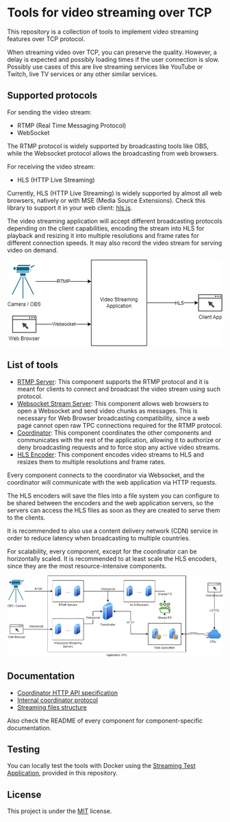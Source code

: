 # Tools for video streaming over TCP

This repository is a collection of tools to implement video streaming features over TCP protocol.

When streaming video over TCP, you can preserve the quality. However, a delay is expected and possibly loading times if the user connection is slow. Possibly use cases of this are live streaming services like YouTube or Twitch, live TV services or any other similar services.

## Supported protocols

For sending the video stream:

 - RTMP (Real Time Messaging Protocol)
 - WebSocket

The RTMP protocol is widely supported by broadcasting tools like OBS, while the Websocket protocol allows the broadcasting from web browsers.

For receiving the video stream:

 - HLS (HTTP Live Streaming)

Currently, HLS (HTTP Live Streaming) is widely supported by almost all web browsers, natively or with MSE (Media Source Extensions). Check this library to support it in your web client: [hls.js](https://github.com/video-dev/hls.js/).

The video streaming application will accept different broadcasting protocols depending on the client capabilities, encoding the stream into HLS for playback and resizing it into multiple resolutions and frame rates for different connection speeds. It may also record the video stream for serving video on demand.

![Video streaming application schema](./blackbox.jpg "Video streaming application schema")

## List of tools

 - [RTMP Server](./rtmp-server): This component supports the RTMP protocol and it is meant for clients to connect and broadcast the video stream using such protocol.
 - [Websocket Stream Server](./ws-stream-server): This component allows web browsers to open a Websocket and send video chunks as messages. This is necessary for Web Browser broadcasting compatibility, since a web page cannot open raw TPC connections required for the RTMP protocol.
 - [Coordinator](./coordinator): This component coordinates the other components and communicates with the rest of the application, allowing it to authorize or deny broadcasting requests and to force stop any active video streams.
 - [HLS Encoder](./hls-encoder): This component encodes video streams to HLS and resizes them to multiple resolutions and frame rates.

Every component connects to the coordinator via Websocket, and the coordinator will communicate with the web application via HTTP requests.

The HLS encoders will save the files into a file system you can configure to be shared between the encoders and the web application servers, so the servers can access the HLS files as soon as they are created to serve them to the clients.

It is recommended to also use a content delivery network (CDN) service in order to reduce latency when broadcasting to multiple countries.

For scalability, every component, except for the coordinator can be horizontally scaled. It is recommended to at least scale the HLS encoders, since they are the most resource-intensive components.

![Network schema](./network.jpg "Network schema")

## Documentation

 - [Coordinator HTTP API specification](./doc/API.md)
 - [Internal coordinator protocol](./doc/PROC.md)
 - [Streaming files structure](./doc/FILES.md)

Also check the README of every component for component-specific documentation.

## Testing

You can locally test the tools with Docker using the [Streaming Test Application](./test-app/), provided in this repository.

## License

This project is under the [MIT](./LICENSE) license.
